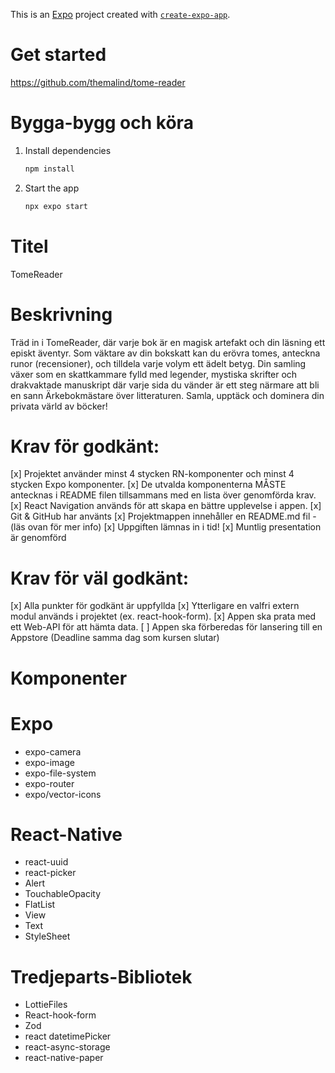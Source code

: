 This is an [Expo](https://expo.dev) project created with [`create-expo-app`](https://www.npmjs.com/package/create-expo-app).

# Get started

https://github.com/themalind/tome-reader

# Bygga-bygg och köra

1. Install dependencies

   ```bash
   npm install
   ```

2. Start the app

   ```bash
   npx expo start
   ```

# Titel

TomeReader

# Beskrivning

Träd in i TomeReader, där varje bok är en magisk artefakt och din läsning ett episkt äventyr. Som väktare av din bokskatt kan du erövra tomes, anteckna runor (recensioner), och tilldela varje volym ett ädelt betyg. Din samling växer som en skattkammare fylld med legender, mystiska skrifter och drakvaktade manuskript där varje sida du vänder är ett steg närmare att bli en sann Ärkebokmästare över litteraturen. Samla, upptäck och dominera din privata värld av böcker!

# Krav för godkänt:

[x] Projektet använder minst 4 stycken RN-komponenter och minst 4 stycken Expo komponenter.
[x] De utvalda komponenterna MÅSTE antecknas i README filen tillsammans med en lista över genomförda krav.
[x] React Navigation används för att skapa en bättre upplevelse i appen.
[x] Git & GitHub har använts
[x] Projektmappen innehåller en README.md fil - (läs ovan för mer info)
[x] Uppgiften lämnas in i tid!
[x] Muntlig presentation är genomförd

# Krav för väl godkänt:

[x] Alla punkter för godkänt är uppfyllda
[x] Ytterligare en valfri extern modul används i projektet (ex. react-hook-form).
[x] Appen ska prata med ett Web-API för att hämta data.
[ ] Appen ska förberedas för lansering till en Appstore (Deadline samma dag som kursen slutar)

# Komponenter

# Expo

- expo-camera
- expo-image
- expo-file-system
- expo-router
- expo/vector-icons

# React-Native

- react-uuid
- react-picker
- Alert
- TouchableOpacity
- FlatList
- View
- Text
- StyleSheet

# Tredjeparts-Bibliotek

- LottieFiles
- React-hook-form
- Zod
- react datetimePicker
- react-async-storage
- react-native-paper
